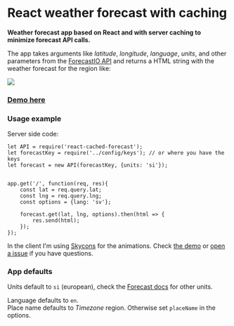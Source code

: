 # React weather forecast with caching

**Weather forecast app based on React and with server caching to minimize forecast API calls.**

The app takes arguments like _latitude_, _longitude_, _language_, _units_, and other parameters from the [ForecastIO API](https://developer.forecast.io/docs/v2) and returns a HTML string with the weather forecast for the region like:

![](https://cdn.pbrd.co/images/aLimwU7W.png)

### [Demo here](https://goo.gl/hEf2MF)

### Usage example

Server side code:

	let API = require('react-cached-forecast');
	let forecastKey = require('../config/keys'); // or where you have the keys
	let forecast = new API(forecastKey, {units: 'si'});


	app.get('/', function(req, res){
		const lat = req.query.lat;
		const lng = req.query.lng;
		const options = {lang: 'sv'};

		forecast.get(lat, lng, options).then(html => {
			res.send(html);
		});
	});

In the client I'm using [Skycons](https://darkskyapp.github.io/skycons/) for the animations. Check [the demo](https://goo.gl/hEf2MF) or [open a issue](https://github.com/SergioCrisostomo/react-cached-forecast/issues/new) if you have questions.

### App defaults

Units default to `si` (european), check the [Forecast docs](https://developer.forecast.io/docs/v2#options) for other units.

Language defaults to `en`.   
Place name defaults to _Timezone_ region. Otherwise set `placeName` in the options.
